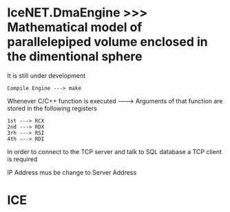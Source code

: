 # IceNET.DmaEngine >>> Mathematical model of parallelepiped volume enclosed in the dimentional sphere

It is still under development

	Compile Engine ---> make

Whenever C/C++ function is executed ---> Arguments of that function are stored in the following registers

	1st ---> RCX
	2nd ---> RDX
	3rh ---> RSI
	4th ---> RDI

In order to connect to the TCP server and talk to SQL database a TCP client is required 

IP Address mus be change to Server Address

# ICE
